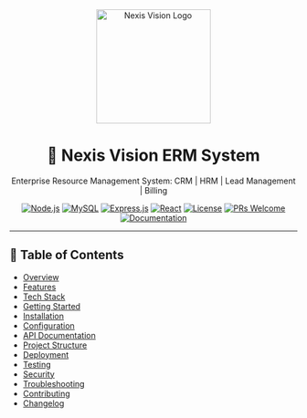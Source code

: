 <div align="center">
  <img src="path-to-your-logo.png" alt="Nexis Vision Logo" width="200"/>
  <h1>🚀 Nexis Vision ERM System</h1>
  <p>Enterprise Resource Management System: CRM | HRM | Lead Management | Billing</p>

  [![Node.js](https://img.shields.io/badge/Node.js-v14+-green.svg)](https://nodejs.org/)
  [![MySQL](https://img.shields.io/badge/MySQL-v8.0+-blue.svg)](https://www.mysql.com/)
  [![Express.js](https://img.shields.io/badge/Express.js-v4.x-yellow.svg)](https://expressjs.com/)
  [![React](https://img.shields.io/badge/React-v18.x-blue.svg)](https://reactjs.org/)
  [![License](https://img.shields.io/badge/License-ISC-red.svg)](LICENSE)
  [![PRs Welcome](https://img.shields.io/badge/PRs-welcome-brightgreen.svg)](CONTRIBUTING.md)
  [![Documentation](https://img.shields.io/badge/docs-up%20to%20date-brightgreen.svg)](docs/)
</div>

---

## 📑 Table of Contents
- [Overview](#-overview)
- [Features](#-features)
- [Tech Stack](#-tech-stack)
- [Getting Started](#-getting-started)
- [Installation](#-installation)
- [Configuration](#-configuration)
- [API Documentation](#-api-documentation)
- [Project Structure](#-project-structure)
- [Deployment](#-deployment)
- [Testing](#-testing)
- [Security](#-security)
- [Troubleshooting](#-troubleshooting)
- [Contributing](#-contributing)
- [Changelog](#-changelog)
    